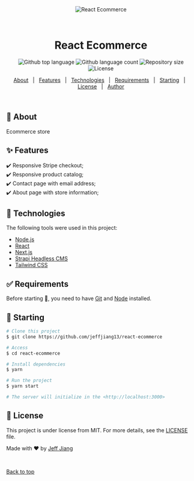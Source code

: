 <div align="center" id="top">
  <img src="./.github/app.gif" alt="React Ecommerce" />

  &#xa0;

  <!-- <a href="https://reactecommerce.netlify.app">Demo</a> -->
</div>

<h1 align="center">React Ecommerce</h1>

<p align="center">
  <img alt="Github top language" src="https://img.shields.io/github/languages/top/jeffjiang13/react-ecommerce?color=56BEB8">

  <img alt="Github language count" src="https://img.shields.io/github/languages/count/jeffjiang13/react-ecommerce?color=56BEB8">

  <img alt="Repository size" src="https://img.shields.io/github/repo-size/{{jeffjiang13}}/react-ecommerce?color=56BEB8">

  <img alt="License" src="https://img.shields.io/github/license/jeffjiang13/react-ecommerce?color=56BEB8">

  <!-- <img alt="Github issues" src="https://img.shields.io/github/issues/{{YOUR_GITHUB_USERNAME}}/react-ecommerce?color=56BEB8" /> -->

  <!-- <img alt="Github forks" src="https://img.shields.io/github/forks/{{YOUR_GITHUB_USERNAME}}/react-ecommerce?color=56BEB8" /> -->

  <!-- <img alt="Github stars" src="https://img.shields.io/github/stars/{{YOUR_GITHUB_USERNAME}}/react-ecommerce?color=56BEB8" /> -->
</p>

<!-- Status -->

<!-- <h4 align="center">
	🚧  React Ecommerce 🚀 Under construction...  🚧
</h4>

<hr> -->

<p align="center">
  <a href="#dart-about">About</a> &#xa0; | &#xa0;
  <a href="#sparkles-features">Features</a> &#xa0; | &#xa0;
  <a href="#rocket-technologies">Technologies</a> &#xa0; | &#xa0;
  <a href="#white_check_mark-requirements">Requirements</a> &#xa0; | &#xa0;
  <a href="#checkered_flag-starting">Starting</a> &#xa0; | &#xa0;
  <a href="#memo-license">License</a> &#xa0; | &#xa0;
  <a href="https://github.com/jeffjiang13" target="_blank">Author</a>
</p>

<br>

## :dart: About ##

Ecommerce store

## :sparkles: Features ##

:heavy_check_mark: Responsive Stripe checkout;\
:heavy_check_mark: Responsive product catalog;\
:heavy_check_mark: Contact page with email address;\
:heavy_check_mark: About page with store information;

## :rocket: Technologies ##

The following tools were used in this project:

- [Node.js](https://nodejs.org/en/)
- [React](https://reactjs.org/)
- [Next.js](https://nextjs.org/)
- [Strapi Headless CMS](https://strapi.io/)
- [Tailwind CSS](https://tailwindcss.com/)


## :white_check_mark: Requirements ##

Before starting :checkered_flag:, you need to have [Git](https://git-scm.com) and [Node](https://nodejs.org/en/) installed.

## :checkered_flag: Starting ##

```bash
# Clone this project
$ git clone https://github.com/jeffjiang13/react-ecommerce

# Access
$ cd react-ecommerce

# Install dependencies
$ yarn

# Run the project
$ yarn start

# The server will initialize in the <http://localhost:3000>
```

## :memo: License ##

This project is under license from MIT. For more details, see the [LICENSE](LICENSE.md) file.


Made with :heart: by <a href="https://github.com/jeffjiang13" target="_blank">Jeff Jiang</a>

&#xa0;

<a href="#top">Back to top</a>
